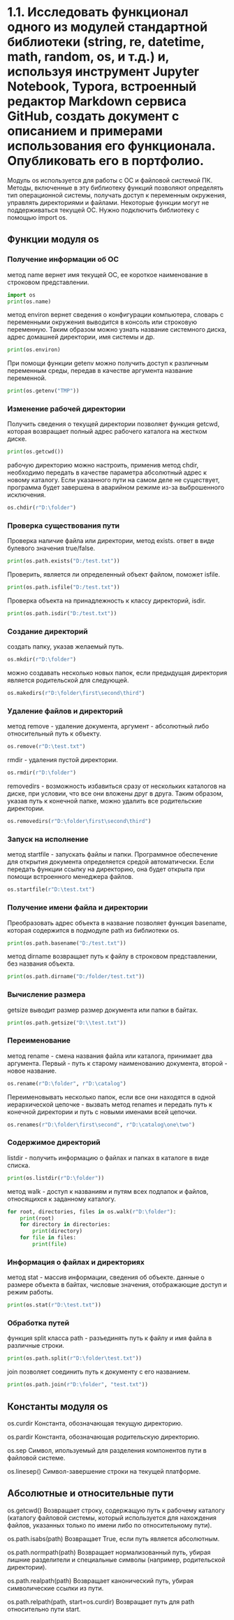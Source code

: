# 1.1. Исследовать функционал одного из модулей стандартной библиотеки (string, re, datetime, math, random, os, и т.д.) и, используя инструмент Jupyter Notebook, Typora, встроенный редактор Markdown сервиса GitHub, создать документ с описанием и примерами использования его функционала. Опубликовать его в портфолио.
 
Модуль os используется для работы с ОС и файловой системой ПК. 
Методы, включенные в эту библиотеку функций позволяют определять тип операционной системы, получать доступ к переменным окружения, управлять директориями и файлами.
Некоторые функции могут не поддерживаться текущей ОС.
Нужно подключить библиотеку с помощью import os.

## Функции модуля os
### Получение информации об ОС
метод name вернет имя текущей ОС, ее короткое наименование в строковом представлении. 
```python
import os
print(os.name)
```
метод environ вернет сведения о конфигурации компьютера, словарь с переменными окружения выводится в консоль или строковую переменную. Таким образом можно узнать название системного диска, адрес домашней директории, имя системы и др. 
```python
print(os.environ)
```
При помощи функции getenv можно получить доступ к различным переменным среды, передав в качестве аргумента название переменной.
```python
print(os.getenv("TMP"))
```
### Изменение рабочей директории
Получить сведения о текущей директории позволяет функция getcwd, которая возвращает полный адрес рабочего каталога на жестком диске. 
```python
print(os.getcwd())
```
рабочую директорию можно настроить, применив метод chdir, необходимо передать в качестве параметра абсолютный адрес к новому каталогу. Если указанного пути на самом деле не существует, программа будет завершена в аварийном режиме из-за выброшенного исключения. 
```python
os.chdir(r"D:\folder")
```
### Проверка существования пути
Проверка наличие файла или директории, метод exists. ответ в виде булевого значения true/false.
```python
print(os.path.exists("D:/test.txt"))
```
Проверить, является ли определенный объект файлом, поможет isfile.
```python
print(os.path.isfile("D:/test.txt"))
```
Проверка объекта на принадлежность к классу директорий, isdir. 
```python
print(os.path.isdir("D:/test.txt"))
```
### Создание директорий
создать папку, указав желаемый путь. 
```python
os.mkdir(r"D:\folder")
```
можно создавать несколько новых папок, если предыдущая директория является родительской для следующей.
```python
os.makedirs(r"D:\folder\first\second\third")
```
### Удаление файлов и директорий
метод remove - удаление документа, аргумент - абсолютный либо относительный путь к объекту. 
```python
os.remove(r"D:\test.txt")
```
rmdir - удаления пустой директории.
```python
os.rmdir(r"D:\folder")
```
removedirs - возможность избавиться сразу от нескольких каталогов на диске, при условии, что все они вложены друг в друга. Таким образом, указав путь к конечной папке, можно удалить все родительские директории.
```python
os.removedirs(r"D:\folder\first\second\third")
```
### Запуск на исполнение
метод startfile - запускать файлы и папки. Программное обеспечение для открытия документа определяется средой автоматически. Если передать функции ссылку на директорию, она будет открыта при помощи встроенного менеджера файлов.
```python
os.startfile(r"D:\test.txt")
```
### Получение имени файла и директории
Преобразовать адрес объекта в название позволяет функция basename, которая содержится в подмодуле path из библиотеки os. 
```python
print(os.path.basename("D:/test.txt"))
```
метод dirname возвращает путь к файлу в строковом представлении, без названия объекта.
```python
print(os.path.dirname("D:/folder/test.txt"))
```
### Вычисление размера
getsize выводит размер размер документа или папки в байтах. 
```python
print(os.path.getsize("D:\\test.txt"))
```
### Переименование
метод rename - смена названия файла или каталога, принимает два аргумента. Первый - путь к старому наименованию документа, второй - новое название. 
```python
os.rename(r"D:\folder", r"D:\catalog")
```
Переименовывать несколько папок, если все они находятся в одной иерархической цепочке - вызвать метод renames и передать путь к конечной директории и путь с новыми именами всей цепочки. 
```python
os.renames(r"D:\folder\first\second", r"D:\catalog\one\two")
```
### Содержимое директорий
listdir - получить информацию о файлах и папках в каталоге в виде списка. 
```python
print(os.listdir(r"D:\folder"))
```
метод walk - доступ к названиям и путям всех подпапок и файлов, относящихся к заданному каталогу.
```python
for root, directories, files in os.walk(r"D:\folder"):
    print(root)
    for directory in directories:
        print(directory)
    for file in files:
        print(file)
```
### Информация о файлах и директориях
метод stat - массив информации, сведения об объекте. данные о размере объекта в байтах, числовые значения, отображающие доступ и режим работы.
```python
print(os.stat(r"D:\test.txt"))
```
### Обработка путей
функция split класса path - разъединять путь к файлу и имя файла в различные строки. 
```python
print(os.path.split(r"D:\folder\test.txt"))
```
join позволяет соединить путь к документу с его названием.
```python
print(os.path.join(r"D:\folder", "test.txt"))
```

## Константы модуля os
os.curdir
Константа, обозначающая текущую директорию.

os.pardir
Константа, обозначающая родительскую директорию.

os.sep
Символ, ипользуемый для разделения компонентов пути в файловой системе.

os.linesep()
Символ-завершение строки на текущей платформе.
## Абсолютные и относительные пути

os.getcwd()
Возвращает строку, содержащую путь к рабочему каталогу (каталогу файловой системы, который используется для нахождения файлов, указанных только по имени либо по относительному пути).

os.path.isabs(path)
Возвращает True, если путь является абсолютным.

os.path.normpath(path)
Возвращает нормализованный путь, убирая лишние разделители и специальные символы (например, родительской директории).

os.path.realpath(path)
Возвращает канонический путь, убирая символические ссылки из пути.

os.path.relpath(path, start=os.curdir)
Возвращает путь для path относительно пути start.
